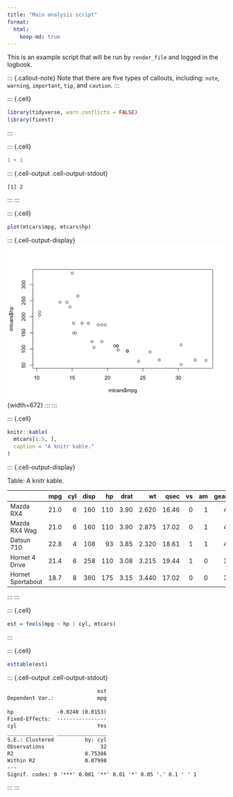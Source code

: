 ```yaml
---
title: "Main analysis script"
format:
  html:
    keep-md: true
---
```



This is an example script that will be run by `render_file` and logged in 
the logbook.

::: {.callout-note}
Note that there are five types of callouts, including:
`note`, `warning`, `important`, `tip`, and `caution`.
:::


::: {.cell}

```{.r .cell-code}
library(tidyverse, warn.conflicts = FALSE)
library(fixest)
```
:::

::: {.cell}

```{.r .cell-code}
1 + 1
```

::: {.cell-output .cell-output-stdout}

```
[1] 2
```


:::
:::

::: {.cell}

```{.r .cell-code}
plot(mtcars$mpg, mtcars$hp)
```

::: {.cell-output-display}
![](main_files/figure-html/unnamed-chunk-3-1.png){width=672}
:::
:::

::: {.cell}

```{.r .cell-code}
knitr::kable(
  mtcars[1:5, ], 
  caption = "A knitr kable."
)
```

::: {.cell-output-display}


Table: A knitr kable.

|                  |  mpg| cyl| disp|  hp| drat|    wt|  qsec| vs| am| gear| carb|
|:-----------------|----:|---:|----:|---:|----:|-----:|-----:|--:|--:|----:|----:|
|Mazda RX4         | 21.0|   6|  160| 110| 3.90| 2.620| 16.46|  0|  1|    4|    4|
|Mazda RX4 Wag     | 21.0|   6|  160| 110| 3.90| 2.875| 17.02|  0|  1|    4|    4|
|Datsun 710        | 22.8|   4|  108|  93| 3.85| 2.320| 18.61|  1|  1|    4|    1|
|Hornet 4 Drive    | 21.4|   6|  258| 110| 3.08| 3.215| 19.44|  1|  0|    3|    1|
|Hornet Sportabout | 18.7|   8|  360| 175| 3.15| 3.440| 17.02|  0|  0|    3|    2|


:::
:::

::: {.cell}

```{.r .cell-code}
est = feols(mpg ~ hp | cyl, mtcars)
```
:::

::: {.cell}

```{.r .cell-code}
esttable(est)
```

::: {.cell-output .cell-output-stdout}

```
                             est
Dependent Var.:              mpg
                                
hp              -0.0240 (0.0153)
Fixed-Effects:  ----------------
cyl                          Yes
_______________ ________________
S.E.: Clustered          by: cyl
Observations                  32
R2                       0.75386
Within R2                0.07998
---
Signif. codes: 0 '***' 0.001 '**' 0.01 '*' 0.05 '.' 0.1 ' ' 1
```


:::
:::
